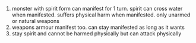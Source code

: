 1. monster with spirit form can manifest for 1 turn. spirit can cross water when manifested. suffers physical harm when manifested. only unarmed or natural weapons
2. weapons armour manifest too. can stay manifested as long as it wants
3. stay spirit and cannot be harmed physically but can attack physically